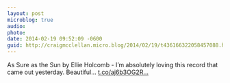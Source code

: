 ```yaml
---
layout: post
microblog: true
audio: 
photo: 
date: 2014-02-19 09:52:09 -0600
guid: http://craigmcclellan.micro.blog/2014/02/19/t436166322058457088.html
---
```

As Sure as the Sun by Ellie Holcomb - I’m absolutely loving this record that came out yesterday. Beautiful... [t.co/aj6b3OG2R...](http://t.co/aj6b3OG2Rk)
